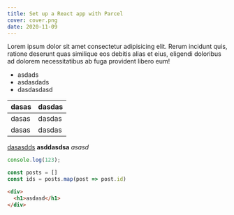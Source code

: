 ```yaml
---
title: Set up a React app with Parcel
cover: cover.png
date: 2020-11-09
---
```


Lorem ipsum dolor sit amet consectetur adipisicing elit. Rerum incidunt quis, ratione deserunt quas similique eos debitis alias et eius, eligendi doloribus ad dolorem necessitatibus ab fuga provident libero eum!

- asdads
- asdasdads
- dasdasdasd


| dasas | dasdas |
| ----- | ------ |
| dasas | dasdas |
| dasas | dasdas |

[dasasdds](asdsad)
**asddasdsa**
*asasd*

```javascript
console.log(123);
```

```javascript
const posts = []
const ids = posts.map(post => post.id)
```

```html
<div>
  <h1>asdasd</h1>
</div>
```